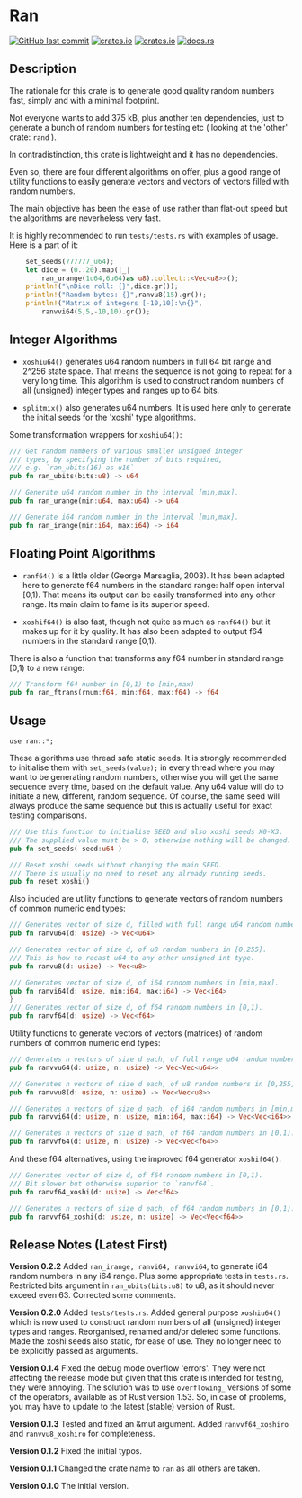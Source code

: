 # Ran

[<img alt="GitHub last commit" src="https://img.shields.io/github/last-commit/liborty/random/HEAD?logo=github">](https://github.com/liborty/random)
[<img alt="crates.io" src="https://img.shields.io/crates/v/ran?logo=rust">](https://crates.io/crates/ran)
[<img alt="crates.io" src="https://img.shields.io/crates/d/ran?logo=rust">](https://crates.io/crates/ran)
[<img alt="docs.rs" src="https://img.shields.io/docsrs/ran?logo=rust">](https://docs.rs/ran)

## Description

The rationale for this crate is to generate good quality random numbers fast, simply and with a minimal footprint.

Not everyone wants to add 375 kB, plus another ten dependencies, just to generate a bunch of random numbers for testing etc ( looking at the 'other' crate: `rand` ).

In contradistinction, this crate is lightweight and it has no dependencies.

Even so, there are four different algorithms on offer, plus a good range of utility functions to easily generate vectors and vectors of vectors filled with random numbers.

The main objective has been the ease of use rather than flat-out speed but the algorithms are neverheless very fast.

It is highly recommended to run `tests/tests.rs` with examples of usage. Here is a part of it:
```rust
    set_seeds(777777_u64);
    let dice = (0..20).map(|_| 
        ran_urange(1u64,6u64)as u8).collect::<Vec<u8>>();
    println!("\nDice roll: {}",dice.gr());
    println!("Random bytes: {}",ranvu8(15).gr());
    println!("Matrix of integers [-10,10]:\n{}",
        ranvvi64(5,5,-10,10).gr());
```

## Integer Algorithms

* `xoshiu64()` generates u64 random numbers in full 64 bit range and 2^256 state space. That means the sequence is not going to repeat for a very long time. This algorithm is used to construct random numbers of all (unsigned) integer types and ranges up to 64 bits.

* `splitmix()` also generates u64 numbers. It is used here only to generate the initial seeds for the 'xoshi' type algorithms.

Some transformation wrappers for `xoshiu64()`:

```rust
/// Get random numbers of various smaller unsigned integer 
/// types, by specifying the number of bits required,  
/// e.g. `ran_ubits(16) as u16`
pub fn ran_ubits(bits:u8) -> u64 

/// Generate u64 random number in the interval [min,max].
pub fn ran_urange(min:u64, max:u64) -> u64 

/// Generate i64 random number in the interval [min,max].
pub fn ran_irange(min:i64, max:i64) -> i64 
```

## Floating Point Algorithms

* `ranf64()` is a little older (George Marsaglia, 2003). It has been adapted here to generate f64 numbers in the standard range: half open interval [0,1). That means its output can be easily transformed into any other range. Its main claim to fame is its superior speed.

* `xoshif64()` is also fast, though not quite as much as `ranf64()` but it makes up for it by quality. It has also been adapted to output f64 numbers in the standard range [0,1).

There is also a function that transforms any f64 number in standard range [0,1) to a new range:

```rust
/// Transform f64 number in [0,1) to [min,max)
pub fn ran_ftrans(rnum:f64, min:f64, max:f64) -> f64 
```

## Usage

`use ran::*;`

These algorithms use thread safe static seeds. It is strongly recommended to initialise them with `set_seeds(value);` in every thread where you may want to be generating random numbers, otherwise you will get the same sequence every time, based on the default value. Any u64 value will do to initiate a new, different,  random sequence. Of course, the same seed will always produce the same sequence but this is actually useful for exact testing comparisons.


```rust
/// Use this function to initialise SEED and also xoshi seeds X0-X3. 
/// The supplied value must be > 0, otherwise nothing will be changed.
pub fn set_seeds( seed:u64 )

/// Reset xoshi seeds without changing the main SEED.
/// There is usually no need to reset any already running seeds.
pub fn reset_xoshi() 
```

Also included are utility functions to generate vectors of random numbers of common numeric end types:

```rust
/// Generates vector of size d, filled with full range u64 random numbers.
pub fn ranvu64(d: usize) -> Vec<u64> 

/// Generates vector of size d, of u8 random numbers in [0,255].
/// This is how to recast u64 to any other unsigned int type.
pub fn ranvu8(d: usize) -> Vec<u8> 

/// Generates vector of size d, of i64 random numbers in [min,max].
pub fn ranvi64(d: usize, min:i64, max:i64) -> Vec<i64>
}
/// Generates vector of size d, of f64 random numbers in [0,1).
pub fn ranvf64(d: usize) -> Vec<f64>
```

Utility functions to generate vectors of vectors (matrices) of random numbers of common numeric end types:

```rust
/// Generates n vectors of size d each, of full range u64 random numbers.
pub fn ranvvu64(d: usize, n: usize) -> Vec<Vec<u64>>

/// Generates n vectors of size d each, of u8 random numbers in [0,255].
pub fn ranvvu8(d: usize, n: usize) -> Vec<Vec<u8>> 

/// Generates n vectors of size d each, of i64 random numbers in [min,max].
pub fn ranvvi64(d: usize, n: usize, min:i64, max:i64) -> Vec<Vec<i64>> 

/// Generates n vectors of size d each, of f64 random numbers in [0,1).
pub fn ranvvf64(d: usize, n: usize) -> Vec<Vec<f64>>
```

And these f64 alternatives, using the improved f64 generator `xoshif64()`:

```rust
/// Generates vector of size d, of f64 random numbers in [0,1).
/// Bit slower but otherwise superior to `ranvf64`.
pub fn ranvf64_xoshi(d: usize) -> Vec<f64> 

/// Generates n vectors of size d each, of f64 random numbers in [0,1).
pub fn ranvvf64_xoshi(d: usize, n: usize) -> Vec<Vec<f64>> 
```

## Release Notes (Latest First)

**Version 0.2.2** Added `ran_irange, ranvi64, ranvvi64`, to generate i64 random numbers in any i64 range. Plus some appropriate tests in `tests.rs`. Restricted bits argument in `ran_ubits(bits:u8)` to u8, as it should never exceed even 63. Corrected some comments.

**Version 0.2.0** Added `tests/tests.rs`. Added general purpose `xoshiu64()` which is now used to construct random numbers of all (unsigned) integer types and ranges. Reorganised, renamed and/or deleted some functions. Made the xoshi seeds also static, for ease of use. They no longer need to be explicitly passed as arguments.

**Version 0.1.4** Fixed the debug mode overflow 'errors'. They were not affecting the release mode but given that this crate is intended for testing, they were annoying. The solution was to use `overflowing_` versions of some of the operators, available as of Rust version 1.53. So, in case of problems, you may have to update to the latest (stable) version of Rust.

**Version 0.1.3** Tested and fixed an &mut argument. Added `ranvvf64_xoshiro` and `ranvvu8_xoshiro` for completeness.

**Version 0.1.2** Fixed the initial typos.

**Version 0.1.1** Changed the crate name to `ran` as all others are taken.

**Version 0.1.0** The initial version.
